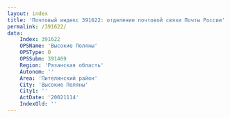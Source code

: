```yaml
---
layout: index
title: 'Почтовый индекс 391622: отделение почтовой связи Почты России'
permalink: /391622/
data:
    Index: 391622
    OPSName: 'Высокие Поляны'
    OPSType: О
    OPSSubm: 391469
    Region: 'Рязанская область'
    Autonom: ''
    Area: 'Пителинский район'
    City: 'Высокие Поляны'
    City1: ''
    ActDate: '20021114'
    IndexOld: ''
---
```

